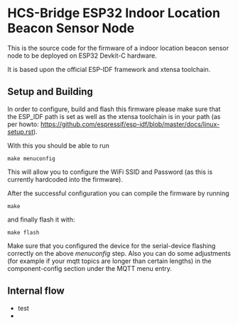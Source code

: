 # HCS-Bridge ESP32 Indoor Location Beacon Sensor Node

This is the source code for the firmware of a indoor location beacon sensor node to be deployed on ESP32 Devkit-C hardware.

It is based upon the official ESP-IDF framework and xtensa toolchain.

## Setup and Building

In order to configure, build and flash this firmware please make sure that the ESP_IDF path is set as well as the xtensa
toolchain is in your path (as per howto: https://github.com/espressif/esp-idf/blob/master/docs/linux-setup.rst).

With this you should be able to run

    make menuconfig
    
This will allow you to configure the WiFi SSID and Password (as this is currently hardcoded into the firmware).

After the successful configuration you can compile the firmware by running

    make
    
and finally flash it with:

    make flash
    
    
Make sure that you configured the device for the serial-device flashing correctly on the above *menuconfig* step.
Also you can do some adjustments (for example if your mqtt topics are longer than certain lengths) in the component-config
section under the MQTT menu entry.

## Internal flow

* test
* 